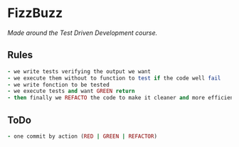# FizzBuzz
*Made around the Test Driven Development course.*


## Rules
  
```ruby
- we write tests verifying the output we want
- we execute them without to function to test if the code well fail
- we write fonction to be tested
- we execute tests and want GREEN return
- then finally we REFACTO the code to make it cleaner and more efficient
```

## ToDo  
  
```ruby
- one commit by action (RED | GREEN | REFACTOR)
```
